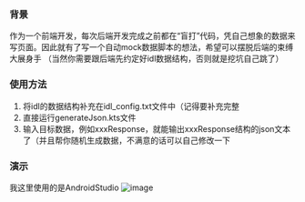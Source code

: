 ### 背景
作为一个前端开发，每次后端开发完成之前都在“盲打”代码，凭自己想象的数据来写页面。因此就有了写一个自动mock数据脚本的想法，希望可以摆脱后端的束缚大展身手
（当然你需要跟后端先约定好idl数据结构，否则就是挖坑自己跳了）
### 使用方法
1. 将idl的数据结构补充在idl_config.txt文件中（记得要补充完整
2. 直接运行generateJson.kts文件
3. 输入目标数据，例如xxxResponse，就能输出xxxResponse结构的json文本了（并且帮你随机生成数据，不满意的话可以自己修改一下

### 演示
我这里使用的是AndroidStudio
![image](https://github.com/Y-Richer/idl2json/assets/45263426/6561c36f-3739-4bc5-8900-0cb2433398c3)
